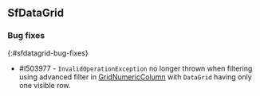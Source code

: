## SfDataGrid

### Bug fixes
{:#sfdatagrid-bug-fixes}

* \#I503977 - `InvalidOperationException` no longer thrown when filtering using advanced filter in [GridNumericColumn](https://help.syncfusion.com/cr/wpf/Syncfusion.UI.Xaml.Grid.GridNumericColumn.html) with `DataGrid` having only one visible row.